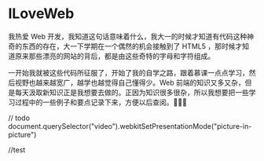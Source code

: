# ILoveWeb

我热爱 Web 开发，我知道这句话意味着什么，我大一的时候才知道有代码这种神奇的东西的存在，大一下学期在一个偶然的机会接触到了 HTML5 ，那时候才知道原来那些漂亮的网站的背后，都是由这些奇特的字母和字符组成。

一开始我就被这些代码所征服了，开始了我的自学之路，跟着慕课一点点学习，然后视野也越来越宽广，越学也越觉得自己懂得少。Web 前端的知识又多又杂，但是每天汲取新知识正是我想要去做的。正因为知识很多很杂，所以我想要把一些学习过程中的一些例子和要点记录下来，方便以后查阅。:clap::clap::clap:

// todo
document.querySelector("video").webkitSetPresentationMode("picture-in-picture")

//test

